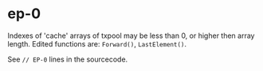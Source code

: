# ep-0

Indexes of 'cache' arrays of txpool may be less than 0, or higher then array length.
Edited functions are: ```Forward()```, ```LastElement()```.

See ```// EP-0``` lines in the sourcecode.
